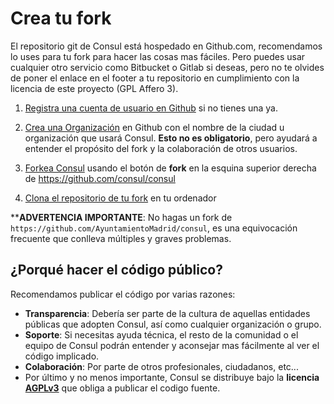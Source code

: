 # Crea tu fork

El repositorio git de Consul está hospedado en Github.com, recomendamos lo uses para tu fork para hacer las cosas mas fáciles. Pero puedes usar cualquier otro servicio como Bitbucket o Gitlab si deseas, pero no te olvides de poner el enlace en el footer a tu repositorio en cumplimiento con la licencia de este proyecto (GPL Affero 3).

1. [Registra una cuenta de usuario en Github](https://github.com/join) si no tienes una ya.

2. [Crea una Organización](https://help.github.com/articles/creating-a-new-organization-from-scratch/) en Github con el nombre de la ciudad u organización que usará Consul. **Esto no es obligatorio**, pero ayudará a entender el propósito del fork y la colaboración de otros usuarios.

3. [Forkea Consul](https://help.github.com/articles/fork-a-repo/) usando el botón de **fork** en la esquina superior derecha de https://github.com/consul/consul

4. [Clona el repositorio de tu fork](https://help.github.com/articles/cloning-a-repository/) en tu ordenador

****ADVERTENCIA IMPORTANTE**: No hagas un fork de `https://github.com/AyuntamientoMadrid/consul`, es una equivocación frecuente que conlleva múltiples y graves problemas.

## ¿Porqué hacer el código público?

Recomendamos publicar el código por varias razones:

- **Transparencia**: Debería ser parte de la cultura de aquellas entidades públicas que adopten Consul, así como cualquier organización o grupo.
- **Soporte**: Si necesitas ayuda técnica, el resto de la comunidad o el equipo de Consul podrán entender y aconsejar mas fácilmente al ver el código implicado.
- **Colaboración**: Por parte de otros profesionales, ciudadanos, etc...
- Por último y no menos importante, Consul se distribuye bajo la **licencia [AGPLv3](https://github.com/consul/consul/blob/master/LICENSE-AGPLv3.txt)** que obliga a publicar el codigo fuente.
